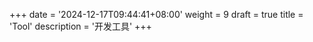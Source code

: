 +++
date = '2024-12-17T09:44:41+08:00'
weight = 9
draft = true
title = 'Tool'
description = '开发工具'
+++